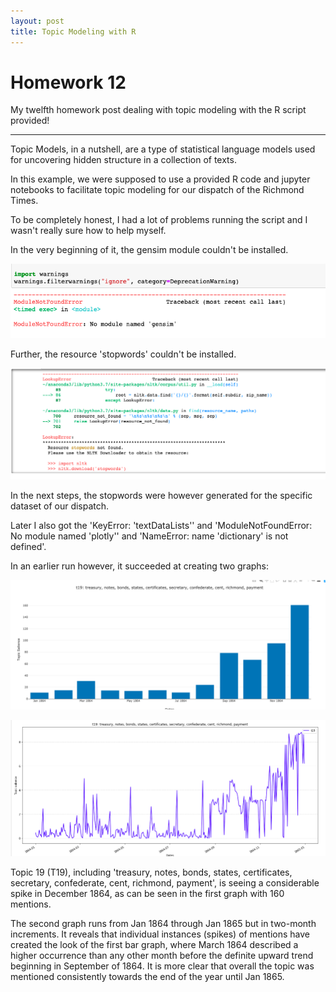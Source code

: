 ```yaml
---
layout: post
title: Topic Modeling with R
---
```



<!-- more -->

# Homework 12


My twelfth homework post dealing with topic modeling with the R script provided!

***

Topic Models, in a nutshell, are a type of statistical language models used for uncovering hidden structure in a collection of texts. 

In this example, we were supposed to use a provided R code and jupyter notebooks to facilitate topic modeling for our dispatch of the Richmond Times.

To be completely honest, I had a lot of problems running the script and I wasn't really sure how to help myself.

In the very beginning of it, the gensim module couldn't be installed.

![problem1](/img/JupyterProblem.png)

Further, the resource 'stopwords' couldn't be installed.

![Stopwords404](/img/JupyterProblem2.png)

In the next steps, the stopwords were however generated for the specific dataset of our dispatch. 

Later I also got the 'KeyError: 'textDataLists'' and 'ModuleNotFoundError: No module named 'plotly'' and 
'NameError: name 'dictionary' is not defined'.

In an earlier run however, it succeeded at creating two graphs:

![Graph1](/img/T19_Collmn.png)

![Graph2](/img/T19spikes.png)

Topic 19 (T19), including 'treasury, notes, bonds, states, certificates, secretary, confederate, cent, richmond, payment', is seeing a considerable spike in December 1864, as can be seen in the first graph with 160 mentions.

The second graph runs from Jan 1864 through Jan 1865 but in two-month increments. It reveals that individual instances (spikes) of mentions have created the look of the first bar graph, where March 1864 described a higher occurrence than any other month before the definite upward trend beginning in September of 1864. It is more clear that overall the topic was mentioned consistently towards the end of the year until Jan 1865.